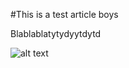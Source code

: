 #This is a test article boys

Blablablatytydyytdytd


![alt text](https://github.com/[username]/[reponame]/blob/[branch]/image.jpg?raw=true)
